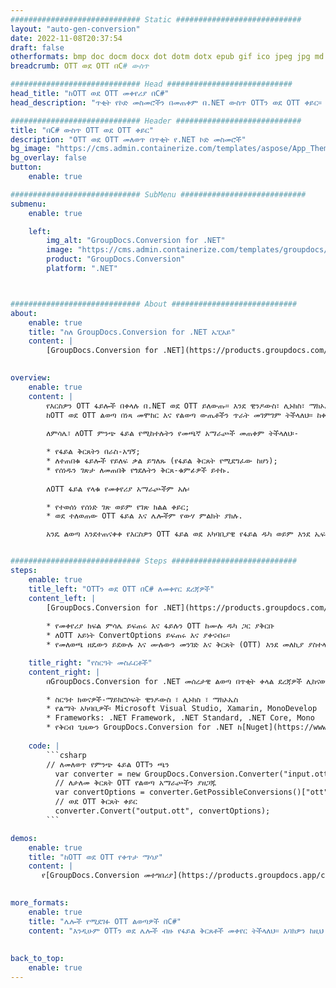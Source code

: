 ```yaml
---
############################# Static ############################
layout: "auto-gen-conversion"
date: 2022-11-08T20:37:54
draft: false
otherformats: bmp doc docm docx dot dotm dotx epub gif ico jpeg jpg md odt ott pdf png psd rtf tex tif tiff txt xps
breadcrumb: OTT ወደ OTT በC# ውስጥ

############################# Head ############################
head_title: "ከOTT ወደ OTT መቀየሪያ በC#"
head_description: "ጥቂት የኮድ መስመሮችን በመጠቀም በ.NET ውስጥ OTTን ወደ OTT ቀይር። ከ160 በላይ የፋይል ቅርጸቶችን ለመቀየር የGroupDocs Document Conversion API ተጠቀም።"

############################# Header ############################
title: "በC# ውስጥ OTT ወደ OTT ቀይር"
description: "OTT ወደ OTT መለወጥ በጥቂት የ.NET ኮድ መስመሮች"
bg_image: "https://cms.admin.containerize.com/templates/aspose/App_Themes/V3/images/bg/header1.png"
bg_overlay: false
button:
    enable: true

############################# SubMenu ############################
submenu:
    enable: true

    left:
        img_alt: "GroupDocs.Conversion for .NET"
        image: "https://cms.admin.containerize.com/templates/groupdocs/images/product-logos/90x90-noborder/groupdocs-conversion-net.png"
        product: "GroupDocs.Conversion"
        platform: ".NET"



############################# About ############################
about:
    enable: true
    title: "ስለ GroupDocs.Conversion for .NET ኤፒአይ"
    content: |
        [GroupDocs.Conversion for .NET](https://products.groupdocs.com/conversion/net/) የማይክሮሶፍት ዎርድን፣ ኤክሴልን፣ ፓወር ፖይንት፣ ፒዲኤፍ፣ ቪዚዮ እና ሌሎች ቅርጸቶችን ለመቀየር ጥቅም ላይ ሊውል ይችላል። GroupDocs.Conversion ከፍተኛ አፈጻጸም በሚያስፈልግበት ለኋላ-መጨረሻ እና ውስጣዊ ስርዓቶች ተስማሚ የሆነ ራሱን የቻለ ኤፒአይ ነው። እንደ Microsoft ወይም Open Office ባሉ ሶፍትዌሮች ላይ የተመካ አይደለም.
    

overview:
    enable: true
    content: |
        የእርስዎን OTT ፋይሎች በቀላሉ በ.NET ወደ OTT ይለውጡ። እንደ ዊንዶውስ፣ ሊኑክስ፣ ማክኦኤስ ባሉ በማንኛውም የመሳሪያ ስርዓት ላይ ሁለት የC# ኮድ መስመሮችን መጠቀም ይችላሉ።
        ከOTT ወደ OTT ልወጣ በነጻ መሞከር እና የልወጣ ውጤቶችን ጥራት መገምገም ትችላለህ። ከቀላል የፋይል ልወጣ ሁኔታዎች ጋር ምንጭ OTT ፋይልን ለመጫን እና ውጤቱን OTTን ለማስቀመጥ ተጨማሪ የላቁ አማራጮችን መሞከር ትችላለህ። 
        
        ለምሳሌ፣ ለOTT ምንጭ ፋይል የሚከተሉትን የመጫኛ አማራጮች መጠቀም ትችላለህ፡-

        * የፋይል ቅርጸትን በራስ-አግኝ;
        * ለተጠበቁ ፋይሎች የይለፍ ቃል ይግለጹ (የፋይል ቅርጸት የሚደግፈው ከሆነ);
        * የሰነዱን ገጽታ ለመጠበቅ የጎደሉትን ቅርጸ-ቁምፊዎች ይተኩ.
        
        ለOTT ፋይል የላቁ የመቀየሪያ አማራጮችም አሉ፡

        * የተወሰነ የሰነድ ገጽ ወይም የገጽ ክልል ቀይር;
        * ወደ ተለወጠው OTT ፋይል እና ሌሎችም የውሃ ምልክት ያክሉ.

        አንዴ ልወጣ እንደተጠናቀቀ የእርስዎን OTT ፋይል ወደ አካባቢያዊ የፋይል ዱካ ወይም እንደ ኤፍቲፒ፣ Amazon S3፣ Google Drive፣ Dropbox ወዘተ የመሳሰሉ የሶስተኛ ወገን ማከማቻ ማስቀመጥ ይችላሉ። እባክዎን ያስተውሉ - OTTን ወደ {{ ለመቀየር ምንም ተጨማሪ ሶፍትዌር መጫን አያስፈልግም - እንደ MS Office፣ Open Office፣ Adobe Acrobat Reader ወዘተ።


############################# Steps ############################
steps:
    enable: true
    title_left: "OTTን ወደ OTT በC# ለመቀየር ደረጃዎች"
    content_left: |
        [GroupDocs.Conversion for .NET](https://products.groupdocs.com/conversion/net/) ገንቢዎች የOTT ፋይልን ወደ OTT በጥቂት የኮድ መስመሮች እንዲቀይሩት ቀላል ያደርገዋል።
        
        * የመቀየሪያ ክፍል ምሳሌ ይፍጠሩ እና ፋይሉን OTT ከሙሉ ዱካ ጋር ያቅርቡ
        * ለOTT አይነት ConvertOptions ይፍጠሩ እና ያቀናብሩ።
        * የመለወጫ ዘዴውን ይደውሉ እና ሙሉውን መንገድ እና ቅርጸት (OTT) እንደ መለኪያ ያስተላልፉ

    title_right: "የስርዓት መስፈርቶች"
    content_right: |
        በGroupDocs.Conversion for .NET መሰረታዊ ልወጣ በጥቂት ቀላል ደረጃዎች ሊከናወን ይችላል። የእኛ ኤፒአይዎች በሁሉም ዋና መድረኮች እና ኦፕሬቲንግ ሲስተሞች ላይ ይደገፋሉ። ከዚህ በታች ያለውን ኮድ ከመፈፀምዎ በፊት የሚከተሉት ቅድመ ሁኔታዎች በስርዓትዎ ላይ መጫኑን ያረጋግጡ።

        * ስርዓተ ክወናዎች-ማይክሮሶፍት ዊንዶውስ ፣ ሊኑክስ ፣ ማክኦኤስ
        * የልማት አካባቢዎች፡ Microsoft Visual Studio, Xamarin, MonoDevelop
        * Frameworks: .NET Framework, .NET Standard, .NET Core, Mono
        * የቅርብ ጊዜውን GroupDocs.Conversion for .NET ከ[Nuget](https://www.nuget.org/packages/groupdocs.conversion) ያግኙ
         
    code: |
        ```csharp    
        // ለመለወጥ የምንጭ ፋይል OTTን ጫን
          var converter = new GroupDocs.Conversion.Converter("input.ott");
          // ለታለመ ቅርጸት OTT የልወጣ አማራጮችን ያዘጋጁ
          var convertOptions = converter.GetPossibleConversions()["ott"].ConvertOptions;
          // ወደ OTT ቅርጸት ቀይር
          converter.Convert("output.ott", convertOptions);
        ```

demos:
    enable: true
    title: "ከOTT ወደ OTT የቀጥታ ማሳያ"
    content: |
       የ[GroupDocs.Conversion መተግበሪያ](https://products.groupdocs.app/conversion/family) ድር ጣቢያን በመጎብኘት OTTን ወደ OTT ቀይር። የመስመር ላይ ማሳያ የሚከተሉትን ጥቅሞች አሉት
          

more_formats:
    enable: true
    title: "ሌሎች የሚደገፉ OTT ልወጣዎች በC#"
    content: "እንዲሁም OTTን ወደ ሌሎች ብዙ የፋይል ቅርጸቶች መቀየር ትችላለህ። እባክዎን ከዚህ በታች ያለውን ዝርዝር ይመልከቱ።"
       
       
back_to_top:
    enable: true
---
```

